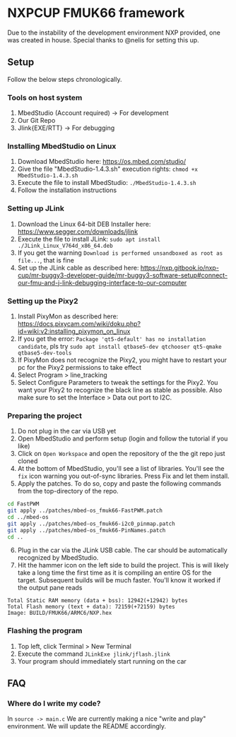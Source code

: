 # NXPCUP FMUK66 framework

Due to the instability of the development environment NXP provided, one was created in house. Special thanks to @nelis for setting this up.

## Setup

Follow the below steps chronologically.

### Tools on host system 

1) MbedStudio (Account required) -> For development
2) Our Git Repo 
3) Jlink{EXE/RTT} -> For debugging

### Installing MbedStudio on Linux

1) Download MbedStudio here: https://os.mbed.com/studio/
2) Give the file "MbedStudio-1.4.3.sh" execution rights: `chmod +x MbedStudio-1.4.3.sh`
3) Execute the file to install MbedStudio: `./MbedStudio-1.4.3.sh`
4) Follow the installation instructions

### Setting up JLink

1) Download the Linux 64-bit DEB Installer here: https://www.segger.com/downloads/jlink
2) Execute the file to install JLink: `sudo apt install ./JLink_Linux_V764d_x86_64.deb`
3) If you get the warning `Download is performed unsandboxed as root as file...`, that is fine
4) Set up the JLink cable as described here: https://nxp.gitbook.io/nxp-cup/mr-buggy3-developer-guide/mr-buggy3-software-setup#connect-our-fmu-and-j-link-debugging-interface-to-our-computer

### Setting up the Pixy2

1) Install PixyMon as described here: https://docs.pixycam.com/wiki/doku.php?id=wiki:v2:installing_pixymon_on_linux
2) If you get the error: `Package 'qt5-default' has no installation candidate`, pls try `sudo apt install qtbase5-dev qtchooser qt5-qmake qtbase5-dev-tools`
3) If PixyMon does not recognize the Pixy2, you might have to restart your pc for the Pixy2 permissions to take effect
4) Select Program > line_tracking
5) Select Configure Parameters to tweak the settings for the Pixy2. You want your Pixy2 to recognize the black line as stable as possible. Also make sure to set the Interface > Data out port to I2C.

### Preparing the project

1) Do not plug in the car via USB yet
2) Open MbedStudio and perform setup (login and follow the tutorial if you like)
3) Click on `Open Workspace` and open the repository of the the git repo just cloned
4) At the bottom of MbedStudio, you'll see a list of libraries. You'll see the `fix` icon warning you out-of-sync libraries. Press Fix and let them install. 
5) Apply the patches. To do so, copy and paste the following commands from the top-directory of the repo.
```bash
cd FastPWM
git apply ../patches/mbed-os_fmuk66-FastPWM.patch
cd ../mbed-os
git apply ../patches/mbed-os_fmuk66-i2c0_pinmap.patch
git apply ../patches/mbed-os_fmuk66-PinNames.patch 
cd ..
```
6) Plug in the car via the JLink USB cable. The car should be automatically recognized by MbedStudio.
7) Hit the hammer icon on the left side to build the project. This is will likely take a long time the first time as it is compiling an entire OS for the target. Subsequent builds will be much faster. You'll know it worked if the output pane reads 
```none
Total Static RAM memory (data + bss): 12942(+12942) bytes
Total Flash memory (text + data): 72159(+72159) bytes
Image: BUILD/FMUK66/ARMC6/NXP.hex
```

### Flashing the program

1) Top left, click Terminal > New Terminal
2) Execute the command `JLinkExe jlink/jflash.jlink`
3) Your program should immediately start running on the car

## FAQ

### Where do I write my code?
In `source -> main.c` We are currently making a nice "write and play" environment. We will update the README accordingly.

